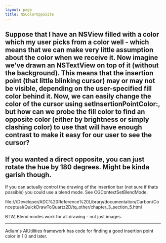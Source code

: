 ```yaml
---
layout: page
title: NSColorOpposite
---
```


Suppose that I have an NSView filled with a color which my user picks from a color well - which means that we can make very little assumption about the color when we receive it. Now imagine we've drawn an NSTextView on top of it (without the background). This means that the insertion point (that little blinking cursor) may or may not be visible, depending on the user-specified fill color behind it. Now, we can easily change the color of the cursor using setInsertionPointColor:, but how can we probe the fill color to find an opposite color (either by brightness or simply clashing color) to use that will have enough contrast to make it easy for our user to see the cursor?
----
If you wanted a direct opposite, you can just rotate the hue by 180 degrees. Might be kinda garish though.
----

If you can actually control the drawing of the insertion bar (not sure if thats possible) you could use a blend mode. See CGContextSetBlendMode. 

file:///Developer/ADC%20Reference%20Library/documentation/Carbon/Conceptual/QuickDrawToQuartz2D/tq_other/chapter_3_section_5.html

BTW, Blend modes work for all drawing - not just images.

----

Adium's AIUtilities framework has code for finding a good insertion point color in 1.0 and later.

